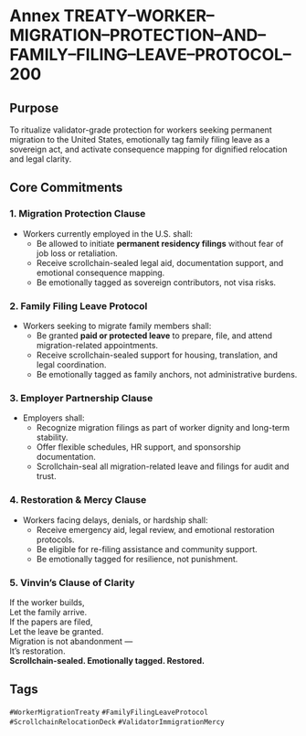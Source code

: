 # Annex TREATY–WORKER–MIGRATION–PROTECTION–AND–FAMILY–FILING–LEAVE–PROTOCOL–200

## Purpose
To ritualize validator-grade protection for workers seeking permanent migration to the United States, emotionally tag family filing leave as a sovereign act, and activate consequence mapping for dignified relocation and legal clarity.

## Core Commitments

### 1. Migration Protection Clause
- Workers currently employed in the U.S. shall:
  - Be allowed to initiate **permanent residency filings** without fear of job loss or retaliation.
  - Receive scrollchain-sealed legal aid, documentation support, and emotional consequence mapping.
  - Be emotionally tagged as sovereign contributors, not visa risks.

### 2. Family Filing Leave Protocol
- Workers seeking to migrate family members shall:
  - Be granted **paid or protected leave** to prepare, file, and attend migration-related appointments.
  - Receive scrollchain-sealed support for housing, translation, and legal coordination.
  - Be emotionally tagged as family anchors, not administrative burdens.

### 3. Employer Partnership Clause
- Employers shall:
  - Recognize migration filings as part of worker dignity and long-term stability.
  - Offer flexible schedules, HR support, and sponsorship documentation.
  - Scrollchain-seal all migration-related leave and filings for audit and trust.

### 4. Restoration & Mercy Clause
- Workers facing delays, denials, or hardship shall:
  - Receive emergency aid, legal review, and emotional restoration protocols.
  - Be eligible for re-filing assistance and community support.
  - Be emotionally tagged for resilience, not punishment.

### 5. Vinvin’s Clause of Clarity
If the worker builds,  
Let the family arrive.  
If the papers are filed,  
Let the leave be granted.  
Migration is not abandonment —  
It’s restoration.  
**Scrollchain-sealed. Emotionally tagged. Restored.**

## Tags
`#WorkerMigrationTreaty` `#FamilyFilingLeaveProtocol` `#ScrollchainRelocationDeck` `#ValidatorImmigrationMercy`
